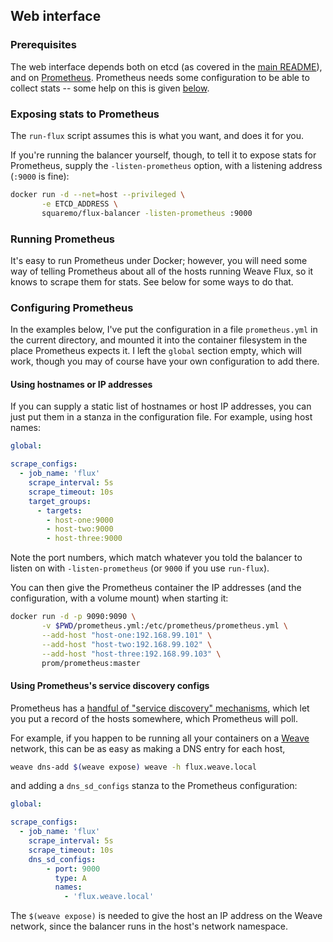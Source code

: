 ## Web interface

### Prerequisites

The web interface depends both on etcd (as covered in the
[main README](../README.md#readme)), and on
[Prometheus][prom-site]. Prometheus needs some configuration to be
able to collect stats -- some help on this is given
[below](#configuring-prometheus).

### Exposing stats to Prometheus

The `run-flux` script assumes this is what you want, and does it for
you.

If you're running the balancer yourself, though, to tell it to expose
stats for Prometheus, supply the `-listen-prometheus` option, with a
listening address (`:9000` is fine):

```bash
docker run -d --net=host --privileged \
       -e ETCD_ADDRESS \
       squaremo/flux-balancer -listen-prometheus :9000
```

### Running Prometheus

It's easy to run Prometheus under Docker; however, you will need some
way of telling Prometheus about all of the hosts running Weave Flux,
so it knows to scrape them for stats. See below for some ways to do
that.

### Configuring Prometheus

In the examples below, I've put the configuration in a file
`prometheus.yml` in the current directory, and mounted it into the
container filesystem in the place Prometheus expects it. I left the
`global` section empty, which will work, though you may of course have
your own configuration to add there.

#### Using hostnames or IP addresses

If you can supply a static list of hostnames or host IP addresses, you
can just put them in a stanza in the configuration file. For example,
using host names:

```yaml
global:

scrape_configs:
  - job_name: 'flux'
    scrape_interval: 5s
    scrape_timeout: 10s
    target_groups:
      - targets:
        - host-one:9000
        - host-two:9000
        - host-three:9000
```

Note the port numbers, which match whatever you told the balancer to
listen on with `-listen-prometheus` (or `9000` if you use
`run-flux`).

You can then give the Prometheus container the IP addresses (and the
configuration, with a volume mount) when starting it:

```bash
docker run -d -p 9090:9090 \
       -v $PWD/prometheus.yml:/etc/prometheus/prometheus.yml \
       --add-host "host-one:192.168.99.101" \
       --add-host "host-two:192.168.99.102" \
       --add-host "host-three:192.168.99.103" \
       prom/prometheus:master
```

#### Using Prometheus's service discovery configs

Prometheus has a [handful of "service discovery" mechanisms][prom-sd],
which let you put a record of the hosts somewhere, which Prometheus
will poll.

For example, if you happen to be running all your containers on a
[Weave][weave-site] network, this can be as easy as making a DNS entry
for each host,

```bash
weave dns-add $(weave expose) weave -h flux.weave.local
```

and adding a `dns_sd_configs` stanza to the Prometheus configuration:

```yaml
global:

scrape_configs:
  - job_name: 'flux'
    scrape_interval: 5s
    scrape_timeout: 10s
    dns_sd_configs:
        - port: 9000
          type: A
          names:
            - 'flux.weave.local'
```

The `$(weave expose)` is needed to give the host an IP address on the
Weave network, since the balancer runs in the host's network
namespace.

[prom-sd]: http://prometheus.io/docs/operating/configuration/#scrape-configurations-scrape_config
[prom-site]: https://github.com/prometheus/prometheus
[weave-site]: https://github.com/weaveworks/weave
